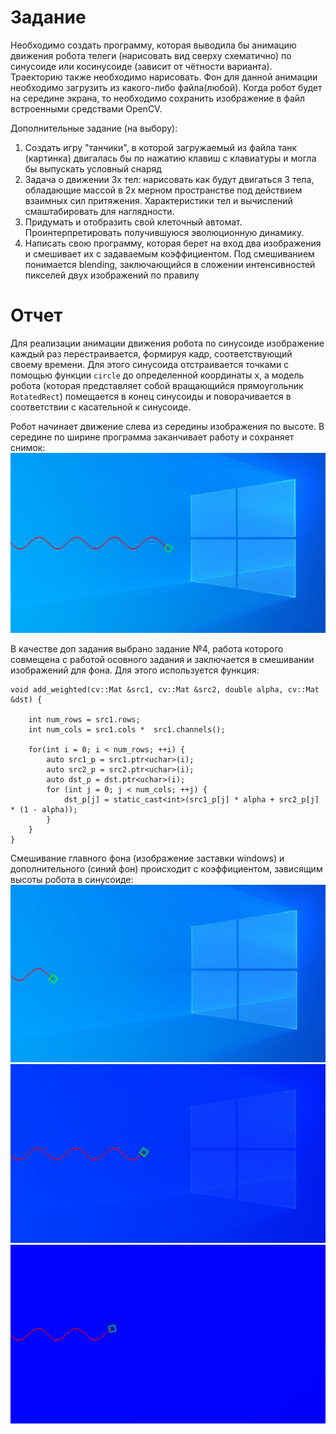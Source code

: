 # Задание

Необходимо создать программу, которая выводила бы анимацию движения робота телеги (нарисовать вид сверху схематично) по синусоиде или косинусоиде (зависит от чётности варианта). Траекторию также необходимо нарисовать. Фон для данной анимации необходимо загрузить из какого-либо файла(любой). Когда робот будет на середине экрана, то необходимо сохранить изображение в файл встроенными средствами OpenCV.

Дополнительные задание (на выбору):

1.	Создать игру "танчики", в которой загружаемый из файла танк (картинка) двигалась бы по нажатию клавиш с клавиатуры и могла бы выпускать условный снаряд
2.	Задача о движении 3х тел: нарисовать как будут двигаться 3 тела, обладающие массой в 2х мерном пространстве под действием взаимных сил притяжения. Характеристики тел и вычислений смаштабировать для наглядности.
3.	Придумать и отобразить свой клеточный автомат. Проинтерпретировать получившуюся эволюционную динамику.
4.	Написать свою программу, которая берет на вход два изображения и смешивает их с задаваемым коэффициентом. Под смешиванием понимается blending, заключающийся в сложении интенсивностей пикселей двух изображений по правилу 
 
# Отчет


Для реализации анимации движения робота по синусоиде изображение каждый раз перестраивается, формируя кадр, соответствующий своему времени. Для этого синусоида отстраивается точками с помощью функции `circle` до определенной координаты х, а модель робота (которая представляет собой вращающийся прямоугольник `RotatedRect`) помещается в конец синусоиды и поворачивается в соответствии с касательной к синусоиде.

Робот начинает движение слева из середины изображения по высоте. В середине по ширине программа заканчивает работу и сохраняет снимок:
![](./images/cv_lab1_result.jpg)


В качестве доп задания выбрано задание №4, работа которого совмещена с работой осовного задания и заключается в смешивании изображений для фона. Для этого используется функция:
```
void add_weighted(cv::Mat &src1, cv::Mat &src2, double alpha, cv::Mat &dst) {

    int num_rows = src1.rows;
    int num_cols = src1.cols *  src1.channels();

    for(int i = 0; i < num_rows; ++i) {
        auto src1_p = src1.ptr<uchar>(i);
        auto src2_p = src2.ptr<uchar>(i);
        auto dst_p = dst.ptr<uchar>(i);
        for (int j = 0; j < num_cols; ++j) {
            dst_p[j] = static_cast<int>(src1_p[j] * alpha + src2_p[j] * (1 - alpha));
        }
    }
}
```

Смешивание главного фона (изображение заставки windows) и дополнительного (синий фон) происходит с коэффициентом, зависящим высоты робота в синусоиде:
![](./images/cv_lab1_1.png)
![](./images/cv_lab1_2.png)
![](./images/cv_lab1_3.png) 